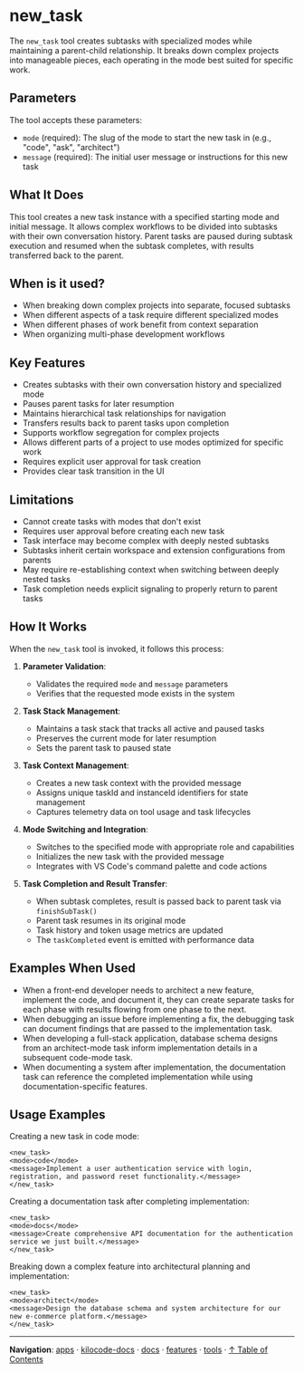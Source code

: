 # new_task

The `new_task` tool creates subtasks with specialized modes while maintaining a parent-child relationship. It breaks down complex projects into manageable pieces, each operating in the mode best suited for specific work.

## Parameters

The tool accepts these parameters:

- `mode` (required): The slug of the mode to start the new task in (e.g., "code", "ask", "architect")
- `message` (required): The initial user message or instructions for this new task

## What It Does

This tool creates a new task instance with a specified starting mode and initial message. It allows complex workflows to be divided into subtasks with their own conversation history. Parent tasks are paused during subtask execution and resumed when the subtask completes, with results transferred back to the parent.

## When is it used?

- When breaking down complex projects into separate, focused subtasks
- When different aspects of a task require different specialized modes
- When different phases of work benefit from context separation
- When organizing multi-phase development workflows

## Key Features

- Creates subtasks with their own conversation history and specialized mode
- Pauses parent tasks for later resumption
- Maintains hierarchical task relationships for navigation
- Transfers results back to parent tasks upon completion
- Supports workflow segregation for complex projects
- Allows different parts of a project to use modes optimized for specific work
- Requires explicit user approval for task creation
- Provides clear task transition in the UI

## Limitations

- Cannot create tasks with modes that don't exist
- Requires user approval before creating each new task
- Task interface may become complex with deeply nested subtasks
- Subtasks inherit certain workspace and extension configurations from parents
- May require re-establishing context when switching between deeply nested tasks
- Task completion needs explicit signaling to properly return to parent tasks

## How It Works

When the `new_task` tool is invoked, it follows this process:

1. **Parameter Validation**:

    - Validates the required `mode` and `message` parameters
    - Verifies that the requested mode exists in the system

2. **Task Stack Management**:

    - Maintains a task stack that tracks all active and paused tasks
    - Preserves the current mode for later resumption
    - Sets the parent task to paused state

3. **Task Context Management**:

    - Creates a new task context with the provided message
    - Assigns unique taskId and instanceId identifiers for state management
    - Captures telemetry data on tool usage and task lifecycles

4. **Mode Switching and Integration**:

    - Switches to the specified mode with appropriate role and capabilities
    - Initializes the new task with the provided message
    - Integrates with VS Code's command palette and code actions

5. **Task Completion and Result Transfer**:
    - When subtask completes, result is passed back to parent task via `finishSubTask()`
    - Parent task resumes in its original mode
    - Task history and token usage metrics are updated
    - The `taskCompleted` event is emitted with performance data

## Examples When Used

- When a front-end developer needs to architect a new feature, implement the code, and document it, they can create separate tasks for each phase with results flowing from one phase to the next.
- When debugging an issue before implementing a fix, the debugging task can document findings that are passed to the implementation task.
- When developing a full-stack application, database schema designs from an architect-mode task inform implementation details in a subsequent code-mode task.
- When documenting a system after implementation, the documentation task can reference the completed implementation while using documentation-specific features.

## Usage Examples

Creating a new task in code mode:

```
<new_task>
<mode>code</mode>
<message>Implement a user authentication service with login, registration, and password reset functionality.</message>
</new_task>
```

Creating a documentation task after completing implementation:

```
<new_task>
<mode>docs</mode>
<message>Create comprehensive API documentation for the authentication service we just built.</message>
</new_task>
```

Breaking down a complex feature into architectural planning and implementation:

```
<new_task>
<mode>architect</mode>
<message>Design the database schema and system architecture for our new e-commerce platform.</message>
</new_task>
```

---

**Navigation**: [apps](../../../../../apps/) · [kilocode-docs](../../../../apps/kilocode-docs/) · [docs](../../../apps/kilocode-docs/docs/) · [features](../../apps/kilocode-docs/docs/features/) · [tools](../apps/kilocode-docs/docs/features/tools/) · [↑ Table of Contents](#new-task)

